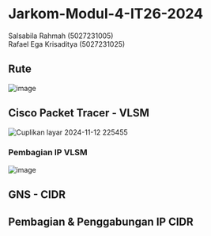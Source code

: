 # Jarkom-Modul-4-IT26-2024
Salsabila Rahmah (5027231005)<br>
Rafael Ega Krisaditya (5027231025)

## Rute
![image](https://github.com/user-attachments/assets/e73870b0-2687-4fc6-9e33-0c90b8c3f5c0)

## **Cisco Packet Tracer - VLSM**<br>
![Cuplikan layar 2024-11-12 225455](https://github.com/user-attachments/assets/b1c44ebf-436d-420b-87c1-86fa354d10f6)

### Pembagian IP VLSM
![image](https://github.com/user-attachments/assets/7b70c313-c762-4887-8690-f3a7aa939c83)

## GNS - CIDR









## Pembagian & Penggabungan IP CIDR


